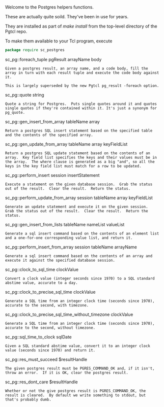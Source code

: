 
Welcome to the Postgres helpers functions.

These are actually quite soild.  They've been in use for years.

They are installed as part of *make install* from the top-level directory of the Pgtcl repo.

To make them available to your Tcl program, execute

```tcl
package require sc_postgres
```

sc_pg::foreach_tuple pgResult arrayName body

    Given a postgres result, an array name, and a code body, fill the array in turn with each result tuple and execute the code body against it.

	This is largely superseded by the new Pgtcl pg_result -foreach option.


sc_pg::quote string

    Quote a string for Postgres.  Puts single quotes around it and quotes single quotes if they're contained within it. It's just a synonym for pg_quote.

sc_pg::gen_insert_from_array tableName array

    Return a postgres SQL insert statement based on the specified table and the contents of the specified array.


sc_pg::gen_update_from_array tableName array keyFieldList

    Return a postgres SQL update statement based on the contents of an array.  Key field list specifies the keys and their values must be in the array.  The where clause is generated as a big "and", so all the keys in the key field list must match for a row to be updated.

sc_pg::perform_insert session insertStatement

    Execute a statement on the given database session.  Grab the status out of the result.  Clear the result.  Return the status.

sc_pg::perform_update_from_array session tableName array keyFieldList

    Generate an update statement and execute it on the given session.  Grab the status out of the result.  Clear the result.  Return the status.

sc_pg::gen_insert_from_lists tableName nameList valueList

    Generate a sql insert command based on the contents of an element list and a one-for-one corresponding value list, and return it.

sc_pg::perform_insert_from_array session tableName arrayName

    Generate a sql insert command based on the contents of an array and execute it against the specified database session.

sc_pg::clock_to_sql_time clockValue

    Convert a clock value (integer seconds since 1970) to a SQL standard abstime value, accurate to a day.

sc_pg::clock_to_precise_sql_time clockValue

    Generate a SQL time from an integer clock time (seconds since 1970), accurate to the second, with timezone.

sc_pg::clock_to_precise_sql_time_without_timezone clockValue

    Generate a SQL time from an integer clock time (seconds since 1970), accurate to the second, without timezone.

sc_pg::sql_time_to_clock sqlDate

    Given a SQL standard abstime value, convert it to an integer clock value (seconds since 1970) and return it.

sc_pg::res_must_succeed $resultHandle

    The given postgres result must be PGRES_COMMAND_OK and, if it isn't, throw an error.  If it is OK, clear the postgres result.

sc_pg::res_dont_care $resultHandle

    Whether or not the give postgres result is PGRES_COMMAND_OK, the result is cleared.  By default we write something to stdout, but that's probably dumb.

